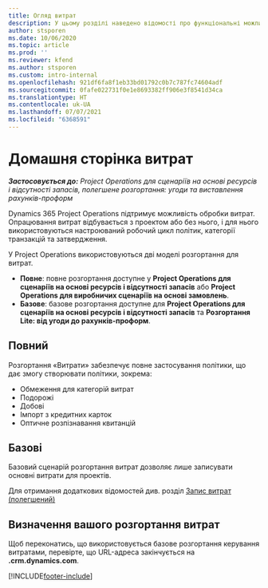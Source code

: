 ```yaml
---
title: Огляд витрат
description: У цьому розділі наведено відомості про функціональні можливості витрат у Project Operations.
author: stsporen
ms.date: 10/06/2020
ms.topic: article
ms.prod: ''
ms.reviewer: kfend
ms.author: stsporen
ms.custom: intro-internal
ms.openlocfilehash: 921df6fa8f1eb33bd01792c0b7c787fc74604adf
ms.sourcegitcommit: 0fafe022731f0e1e8693382ff906e3f8541d34ca
ms.translationtype: HT
ms.contentlocale: uk-UA
ms.lasthandoff: 07/07/2021
ms.locfileid: "6368591"
---
```

# <a name="expense-home-page"></a>Домашня сторінка витрат

_**Застосовується до:** Project Operations для сценаріїв на основі ресурсів і відсутності запасів, полегшене розгортання: угоди та виставлення рахунків-проформ_


Dynamics 365 Project Operations підтримує можливість обробки витрат. Опрацювання витрат відбувається з проектом або без нього, і для нього використовуються настроюваний робочий цикл політик, категорії транзакцій та затвердження.

У Project Operations використовуються дві моделі розгортання для витрат. 

- **Повне**: повне розгортання доступне у **Project Operations для сценаріїв на основі ресурсів і відсутності запасів** або **Project Operations для виробничих сценаріїв на основі замовлень**.
- **Базове**: базове розгортання доступне для **Project Operations для сценаріїв на основі ресурсів і відсутності запасів** та **Розгортання Lite: від угоди до рахунків-проформ**.

## <a name="full"></a>Повний 
Розгортання «Витрати» забезпечує повне застосування політики, що дає змогу створювати політики, зокрема:

  - Обмеження для категорій витрат
  - Подорожі
  - Добові
  - Імпорт з кредитних карток
  - Оптичне розпізнавання квитанцій

## <a name="basic"></a>Базові 
Базовий сценарій розгортання витрат дозволяє лише записувати основні витрати для проектів. 

Для отримання додаткових відомостей див. розділ [Запис витрат (полегшений)](basic-expense.md)

## <a name="determine-your-expense-deployment"></a>Визначення вашого розгортання витрат
Щоб переконатись, що використовується базове розгортання керування витратами, перевірте, що URL-адреса закінчується на **.crm.dynamics.com**. 


[!INCLUDE[footer-include](../includes/footer-banner.md)]
